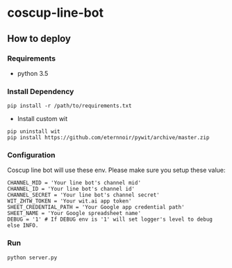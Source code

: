 # coscup-line-bot

## How to deploy

### Requirements

* python 3.5

### Install Dependency

```
pip install -r /path/to/requirements.txt
```

* Install custom wit
```
pip uninstall wit
pip install https://github.com/eternnoir/pywit/archive/master.zip
```

### Configuration

Coscup line bot will use these env. Please make sure you setup these value:

```
CHANNEL_MID = 'Your line bot's channel mid'
CHANNEL_ID = 'Your line bot's channel id'
CHANNEL_SECRET = 'Your line bot's channel secret'
WIT_ZHTW_TOKEN = 'Your wit.ai app token'
SHEET_CREDENTIAL_PATH = 'Your Google app credential path'
SHEET_NAME = 'Your Google spreadsheet name'
DEBUG = '1' # If DEBUG env is '1' will set logger's level to debug else INFO.
```

### Run

```
python server.py
```